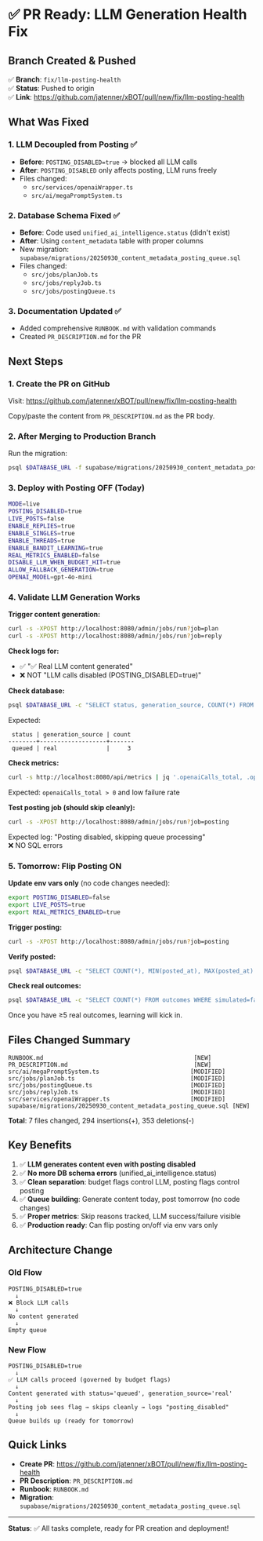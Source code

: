 # ✅ PR Ready: LLM Generation Health Fix

## Branch Created & Pushed
✅ **Branch**: `fix/llm-posting-health`  
✅ **Status**: Pushed to origin  
✅ **Link**: https://github.com/jatenner/xBOT/pull/new/fix/llm-posting-health

## What Was Fixed

### 1. LLM Decoupled from Posting ✅
- **Before**: `POSTING_DISABLED=true` → blocked all LLM calls
- **After**: `POSTING_DISABLED` only affects posting, LLM runs freely
- Files changed:
  - `src/services/openaiWrapper.ts` 
  - `src/ai/megaPromptSystem.ts`

### 2. Database Schema Fixed ✅
- **Before**: Code used `unified_ai_intelligence.status` (didn't exist)
- **After**: Using `content_metadata` table with proper columns
- New migration: `supabase/migrations/20250930_content_metadata_posting_queue.sql`
- Files changed:
  - `src/jobs/planJob.ts`
  - `src/jobs/replyJob.ts`
  - `src/jobs/postingQueue.ts`

### 3. Documentation Updated ✅
- Added comprehensive `RUNBOOK.md` with validation commands
- Created `PR_DESCRIPTION.md` for the PR

## Next Steps

### 1. Create the PR on GitHub
Visit: https://github.com/jatenner/xBOT/pull/new/fix/llm-posting-health

Copy/paste the content from `PR_DESCRIPTION.md` as the PR body.

### 2. After Merging to Production Branch

Run the migration:
```bash
psql $DATABASE_URL -f supabase/migrations/20250930_content_metadata_posting_queue.sql
```

### 3. Deploy with Posting OFF (Today)
```bash
MODE=live
POSTING_DISABLED=true
LIVE_POSTS=false
ENABLE_REPLIES=true
ENABLE_SINGLES=true
ENABLE_THREADS=true
ENABLE_BANDIT_LEARNING=true
REAL_METRICS_ENABLED=false
DISABLE_LLM_WHEN_BUDGET_HIT=true
ALLOW_FALLBACK_GENERATION=true
OPENAI_MODEL=gpt-4o-mini
```

### 4. Validate LLM Generation Works

**Trigger content generation:**
```bash
curl -s -XPOST http://localhost:8080/admin/jobs/run?job=plan
curl -s -XPOST http://localhost:8080/admin/jobs/run?job=reply
```

**Check logs for:**
- ✅ "✅ Real LLM content generated"
- ❌ NOT "LLM calls disabled (POSTING_DISABLED=true)"

**Check database:**
```bash
psql $DATABASE_URL -c "SELECT status, generation_source, COUNT(*) FROM content_metadata GROUP BY 1,2;"
```
Expected:
```
 status | generation_source | count 
--------+-------------------+-------
 queued | real              |     3
```

**Check metrics:**
```bash
curl -s http://localhost:8080/api/metrics | jq '.openaiCalls_total, .openaiCalls_failed'
```
Expected: `openaiCalls_total > 0` and low failure rate

**Test posting job (should skip cleanly):**
```bash
curl -s -XPOST http://localhost:8080/admin/jobs/run?job=posting
```
Expected log: "Posting disabled, skipping queue processing"  
❌ NO SQL errors

### 5. Tomorrow: Flip Posting ON

**Update env vars only** (no code changes needed):
```bash
export POSTING_DISABLED=false
export LIVE_POSTS=true
export REAL_METRICS_ENABLED=true
```

**Trigger posting:**
```bash
curl -s -XPOST http://localhost:8080/admin/jobs/run?job=posting
```

**Verify posted:**
```bash
psql $DATABASE_URL -c "SELECT COUNT(*), MIN(posted_at), MAX(posted_at) FROM posted_decisions;"
```

**Check real outcomes:**
```bash
psql $DATABASE_URL -c "SELECT COUNT(*) FROM outcomes WHERE simulated=false;"
```

Once you have ≥5 real outcomes, learning will kick in.

## Files Changed Summary

```
RUNBOOK.md                                           [NEW]
PR_DESCRIPTION.md                                    [NEW]
src/ai/megaPromptSystem.ts                          [MODIFIED]
src/jobs/planJob.ts                                 [MODIFIED]
src/jobs/postingQueue.ts                            [MODIFIED]
src/jobs/replyJob.ts                                [MODIFIED]
src/services/openaiWrapper.ts                       [MODIFIED]
supabase/migrations/20250930_content_metadata_posting_queue.sql [NEW]
```

**Total**: 7 files changed, 294 insertions(+), 353 deletions(-)

## Key Benefits

1. ✅ **LLM generates content even with posting disabled**
2. ✅ **No more DB schema errors** (unified_ai_intelligence.status)
3. ✅ **Clean separation**: budget flags control LLM, posting flags control posting
4. ✅ **Queue building**: Generate content today, post tomorrow (no code changes)
5. ✅ **Proper metrics**: Skip reasons tracked, LLM success/failure visible
6. ✅ **Production ready**: Can flip posting on/off via env vars only

## Architecture Change

### Old Flow
```
POSTING_DISABLED=true
  ↓
❌ Block LLM calls
  ↓
No content generated
  ↓
Empty queue
```

### New Flow
```
POSTING_DISABLED=true
  ↓
✅ LLM calls proceed (governed by budget flags)
  ↓
Content generated with status='queued', generation_source='real'
  ↓
Posting job sees flag → skips cleanly → logs "posting_disabled"
  ↓
Queue builds up (ready for tomorrow)
```

## Quick Links

- **Create PR**: https://github.com/jatenner/xBOT/pull/new/fix/llm-posting-health
- **PR Description**: `PR_DESCRIPTION.md`
- **Runbook**: `RUNBOOK.md`
- **Migration**: `supabase/migrations/20250930_content_metadata_posting_queue.sql`

---

**Status**: ✅ All tasks complete, ready for PR creation and deployment!

